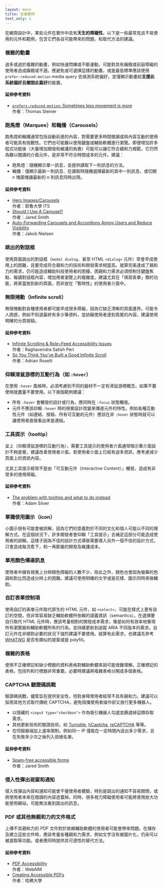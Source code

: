 ```yaml
---
layout: main
title: 反面教材
text_only: 1
---
```


在網頁設計中，某些元件在實作中具有**天生的障礙性**。以下是一些最常見且不易使用的元件和範例，包含它們各自可能帶來的問題，和取代方法的建議。

### 複雜的動畫

過多或過於複雜的動畫，例如快速閃爍或不斷運動，可能對具有癲癇或前庭障礙的使用者造成癲癇或不適。應避免或可選擇這樣的動畫。或是最低標準應該使用 `prefer-reduced-motion` media query 去偵測系統偏好，並僅顯示動畫給**支援此系統偏好且關閉此篇好**的裝置。

#### 延伸參考資料

- [`prefers-reduced-motion`: Sometimes less movement is more](https://web.dev/articles/prefers-reduced-motion?hl=en)    
  作者：Thomas Steiner

### 跑馬燈（Marquee）和輪播（Carousels）

跑馬燈和輪播通常包括自動前進的內容，對需要更多時間閱讀或與內容互動的使用者可能具有挑戰性。它們也可能難以使用鍵盤或輔助軟體進行瀏覽。即便增加許多程式功能後（大量增加開發和維護的負擔）可能可以讓它符合親和力規範，它仍然為難以閱讀的介面元件，是非常不符合時間成本的元件。建議：

- 跑馬燈：隨機顯示單一訊息，並提供讀取下一則訊息的方法。
- 輪播：僅顯示最新一則訊息、在讀取時隨機選擇最新的其中一則訊息、或切開 n 塊圖塊讓最新的 n 則訊息同時出現。

#### 延伸參考資料

- [Hero Images/Carousels](https://usability.yale.edu/usability-best-practices/hero-imagescarousels)    
  作者：耶魯大學 ITS
- [Should I Use A Carousel?](https://shouldiuseacarousel.com/)    
  作者：Jared Smith
- [Auto-Forwarding Carousels and Accordions Annoy Users and Reduce Visibility](https://www.nngroup.com/articles/auto-forwarding/)    
  作者：Jakob Nielsen

### 跳出的對話框

使用頁面跳出的對話框（`modal dialog`、甚至 HTML `<dialog>` 元件）常會早成使用上的困難，且要完成符合親和力的技術和開發需求相當高。就算完美達成了親和力的需求，仍可能造成輔助科技使用者的困擾，困親和力需求必須控制住鍵盤焦點、報讀對話框內容，增加用者瀏覽上的複雜度。建議尤其在「填寫表單」類的功能，將表當放到新的頁面，而非放在「暫時性」的使用者介面中。

### 無限捲動（Infinite scroll）

無限捲動對各種使用者都可能早成很多障礙，因為它缺乏清晰的頁面邊界。可能令人困惑，例如不知道最終有多少筆資料，並妨礙使用者達到頁尾的內容。建議使用明確的分頁按鈕。

#### 延伸參考資料

- [Infinite Scrolling & Role=Feed Accessibility Issues](https://www.deque.com/blog/infinite-scrolling-rolefeed-accessibility-issues/)    
  作者：Raghavendra Satish Peri
- [So You Think You’ve Built a Good Infinite Scroll](https://adrianroselli.com/2014/05/so-you-think-you-built-good-infinite.html)    
  作者：Adrian Roselli

### 仰賴滑鼠游標的互動行為（如 `:hover`）

在使用 `:hover` 風格時，必須考慮到不同的器材不一定有滑鼠游標概念。如果不要使用就盡量不要使用。以下兩個範例建議：

- 所有 `:hover` 會觸發的設計或行為，應同時在 `:focus` 狀態觸發。
- 元件不應該仰賴 `:hover` 時的視覺設計改變來傳達元件的特性。例如各種互動性元件（如連結、按鈕、所有可互動的元件）應該在非 `:hover` 狀態時就可以讓使用者直接看出來是連結。

### 工具提示（tooltip）

呈上（仰賴滑鼠游標的互動行為），需要工具提示的使用者介面通常暗示著介面設計不夠直覺，建議改善使用者介面。若使用者介面上已經有過多資訊，應考慮減少頁面上的資訊內容。

尤其工具提示經常不是由「可互動元件（Interactive Content）」觸發，造成有非常多的使用障礙。

#### 延伸參考資料

- [The problem with tooltips and what to do instead](https://adamsilver.io/blog/the-problem-with-tooltips-and-what-to-do-instead/)     
  作者：Adam Silver

### 單獨使用圖示（icon）

小圖示很有可能會被誤解，因為它們的意義對於不同的文化和個人可能以不同的理解方式。在這個狀況下，許多開發者會仰賴「工具提示」去補足這部分可能造成使用者的誤解。這樣子因為不佳的設計方式導致需要導入另外一個不佳的設計方式，只會造成每況愈下，和一再膨脹的開發及維護成本。

### 單用顏色傳達訊息

使用者中擁有視覺上分辨顏色障礙的人數不少，除此之外，顏色也會因為螢幕的色調和對比而造成分辨上的困難。建議可使用明確的文字或是花樣、圖示同時來做輔助。

### 自訂表單控制項

使用自訂的表單元件取代原生的 HTML 元件，如 `<select>`，可能在樣式上更有自訂的空間，但非常容易缺乏輔助軟體所依賴的語義資訊（semantics）。在選擇要自行取代 HTML 元件時，應該考量相對的開發成本需求，像是如何有效率地重現所有瀏覽器和輔助軟體所有的行為，並持續更新到追蹤 ARIA 不同版本的需求。自訂元件在非絕對必要的狀況下強烈建議不要使用。就算有此需求，也建議先參考 [WHATWG](https://github.com/whatwg/html) 是否有類似的提案或是 polyfill。

### 複雜的表格

使用不正確標記和缺少標題的資料表格對輔助軟體來說可能很難理解。正確標記的表格，包括列和行標題非常重要。必要時建議將複雜表格分開成多個表格。

### CAPTCHA 驗證碼挑戰

驗證碼挑戰，儘管旨在提供安全性，但對身障使用者經常不具有親和力。建議可以採用其他方式取代傳統 CAPTCHA，避免阻擋使用者操作卻又放行更多機器人。

- 以隱藏的 `<input type="checkbox">` 作為吸引機器人勾選並篩選掉這類存取需求。
- 其他更新技術的驗證技術，如 [Turnstile](https://www.cloudflare.com/zh-tw/products/turnstile/), [hCaptcha](https://hcaptcha.com/), [reCAPTCHA](https://hcaptcha.com/) 等等。
- 在伺服器端加上速率限制，例如同一 IP 僅能在一定時間內送出多少需求，且在失敗多少次之後列入拒絕名單。

#### 延伸參考資料

- [Spam-free accessible forms](https://webaim.org/blog/spam_free_accessible_forms/)     
  作者：Jared Smith

### 侵入性彈出視窗和通知

侵入性彈出內容和通知可能會干擾使用者體驗，特別是跳出的通知不容易關閉，或將使用者本來在閱讀的內容遮蓋掉。同時，很多視力障礙使用者可能將使用放大功能使用網站，可能無法看到跳出的訊息。

### PDF 或其他無親和力的文件格式

上傳不具親和力的 PDF 文件對於依賴輔助軟體的使用者可能會帶來問題。在儲存及建立這些文件時，應該考量各種親和力需求，例如文字沒有被圖片化，仍染可以被選取等功能。或者應同時提供具可達性的替代方法。

#### 延伸參考資料

- [PDF Accessibility](https://webaim.org/techniques/acrobat/)    
  作者：WebAIM
- [Creating Accessible PDFs](https://accessibility.huit.harvard.edu/pdf)    
  作者：哈佛大學
